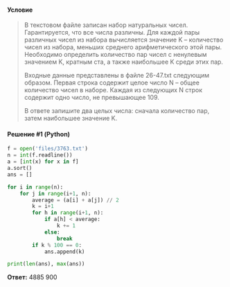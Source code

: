#### Условие
> В текстовом файле записан набор натуральных чисел. Гарантируется, что все числа различны. Для каждой пары различных чисел из набора вычисляется значение K – количество чисел из набора, меньших среднего арифметического этой пары. Необходимо определить количество пар чисел с ненулевым значением K, кратным ста, а также наибольшее K среди этих пар.
> 
> Входные данные представлены в файле 26-47.txt следующим образом. Первая строка содержит целое число N – общее количество чисел в наборе. Каждая из следующих N строк содержит одно число, не превышающее 109.
> 
> В ответе запишите два целых числа: сначала количество пар, затем наибольшее значение K.

#### Решение #1 (Python)
```python
f = open('files/3763.txt')
n = int(f.readline())
a = [int(x) for x in f]
a.sort()
ans = []

for i in range(n):
    for j in range(i+1, n):
        average = (a[i] + a[j]) // 2
        k = i+1
        for h in range(i+1, n):
            if a[h] < average:
                k += 1
            else:
                break
        if k % 100 == 0:
            ans.append(k)

print(len(ans), max(ans))
```

**Ответ:** 4885 900
